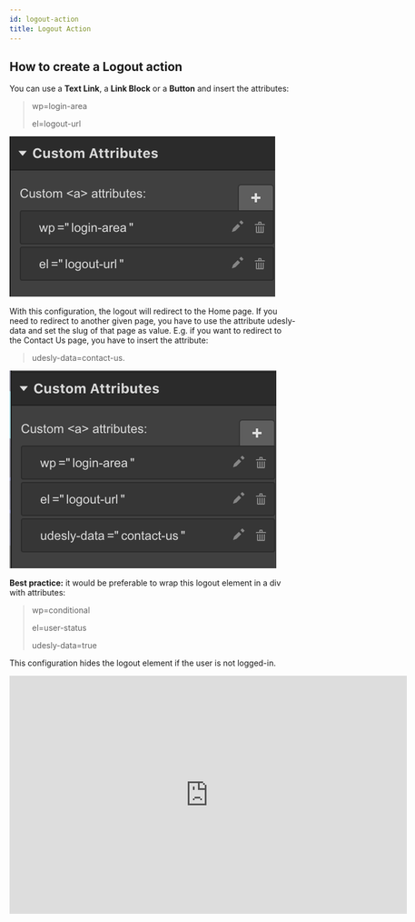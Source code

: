```yaml
---
id: logout-action
title: Logout Action
---
```


## How to create a Logout action

You can use a **Text Link**, a **Link Block** or a **Button** and insert the attributes:

> wp=login-area
>
> el=logout-url

![](assets/logout-1.png)

With this configuration, the logout will redirect to the Home page. If you need to redirect to another given page, you have to use the attribute udesly-data and set the slug of that page as value. E.g. if you want to redirect to the Contact Us page, you have to insert the attribute:

> udesly-data=contact-us.

![](assets/logout-2.png)

**Best practice:** it would be preferable to wrap this logout element in a div with attributes:

> wp=conditional
>
> el=user-status
>
> udesly-data=true

This configuration hides the logout element if the user is not logged-in.

<iframe width="700" height="419" src="https://www.youtube.com/embed/ei5h0EdQDA4?list=PLLChkVtVa_ZuGrgLVMEIl0nliPjljc4gm" frameborder="0" allow="accelerometer; autoplay; encrypted-media; gyroscope; picture-in-picture" allowfullscreen></iframe>
